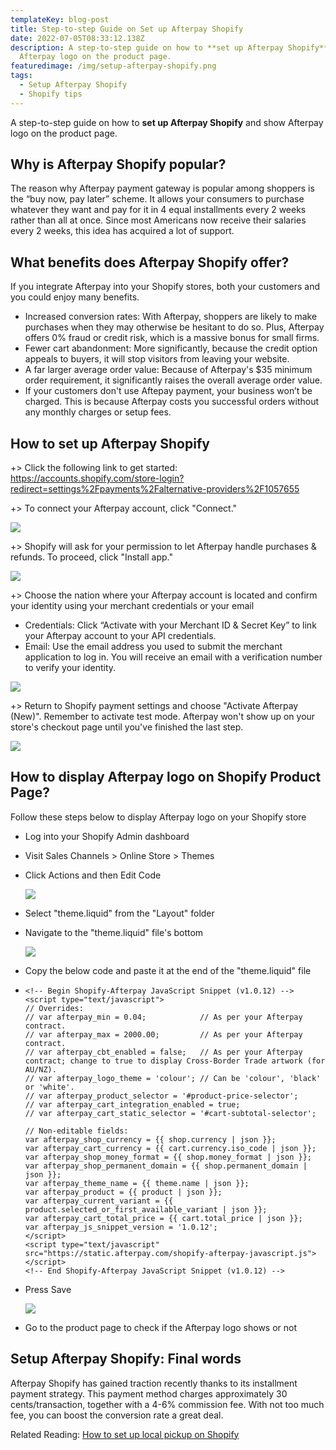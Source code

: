 ```yaml
---
templateKey: blog-post
title: Step-to-step Guide on Set up Afterpay Shopify
date: 2022-07-05T08:33:12.138Z
description: A step-to-step guide on how to **set up Afterpay Shopify** and show
  Afterpay logo on the product page.
featuredimage: /img/setup-afterpay-shopify.png
tags:
  - Setup Afterpay Shopify
  - Shopify tips
---
```

<!--StartFragment-->

A step-to-step guide on how to **set up Afterpay Shopify** and show Afterpay logo on the product page.

## Why is Afterpay Shopify popular?

The reason why Afterpay payment gateway is popular among shoppers is the “buy now, pay later” scheme. It allows your consumers to purchase whatever they want and pay for it in 4 equal installments every 2 weeks rather than all at once. Since most Americans now receive their salaries every 2 weeks, this idea has acquired a lot of support.

## What benefits does Afterpay Shopify offer?

If you integrate Afterpay into your Shopify stores, both your customers and you could enjoy many benefits. 

* Increased conversion rates: With Afterpay, shoppers are likely to make purchases when they may otherwise be hesitant to do so. Plus, Afterpay offers 0% fraud or credit risk, which is a massive bonus for small firms.
* Fewer cart abandonment: More significantly, because the credit option appeals to buyers, it will stop visitors from leaving your website.
* A far larger average order value: Because of Afterpay's $35 minimum order requirement, it significantly raises the overall average order value.
* If your customers don't use Aftepay payment, your business won’t be charged. This is because Afterpay costs you successful orders without any monthly charges or setup fees.

## How to set up Afterpay Shopify

+> Click the following link to get started: <https://accounts.shopify.com/store-login?redirect=settings%2Fpayments%2Falternative-providers%2F1057655>

+> To connect your Afterpay account, click "Connect."

![](/img/connect-afterpay-shopify.png)

+> Shopify will ask for your permission to let Afterpay handle purchases & refunds. To proceed, click "Install app."

![](/img/install-afterpay-shopify.png)

+> Choose the nation where your Afterpay account is located and confirm your identity using your merchant credentials or your email

* Credentials: Click “Activate with your Merchant ID & Secret Key” to link your Afterpay account to your API credentials.
* Email: Use the email address you used to submit the merchant application to log in. You will receive an email with a verification number to verify your identity.

![](/img/verify-your-identity-in-afterpay-shopify.png)

+> Return to Shopify payment settings and choose "Activate Afterpay (New)". Remember to activate test mode. Afterpay won't show up on your store's checkout page until you've finished the last step.

![](/img/activate-afterpay-shopify.png)

## How to display Afterpay logo on Shopify Product Page?

Follow these steps below to display Afterpay logo on your Shopify store

* Log into your Shopify Admin dashboard
* Visit Sales Channels > Online Store > Themes
* Click Actions and then Edit Code

  ![](/img/edit-code-in-the-current-theme.png)
* Select "theme.liquid" from the "Layout" folder
* Navigate to the "theme.liquid" file's bottom

  ![](/img/theme.liquid-bottom.png)
* Copy the below code and paste it at the end of the "theme.liquid" file
* ```
  <!-- Begin Shopify-Afterpay JavaScript Snippet (v1.0.12) -->
  <script type="text/javascript">
  // Overrides:
  // var afterpay_min = 0.04;            // As per your Afterpay contract.
  // var afterpay_max = 2000.00;         // As per your Afterpay contract.
  // var afterpay_cbt_enabled = false;   // As per your Afterpay contract; change to true to display Cross-Border Trade artwork (for AU/NZ).
  // var afterpay_logo_theme = 'colour'; // Can be 'colour', 'black' or 'white'.
  // var afterpay_product_selector = '#product-price-selector';
  // var afterpay_cart_integration_enabled = true;
  // var afterpay_cart_static_selector = '#cart-subtotal-selector';

  // Non-editable fields:
  var afterpay_shop_currency = {{ shop.currency | json }};
  var afterpay_cart_currency = {{ cart.currency.iso_code | json }};
  var afterpay_shop_money_format = {{ shop.money_format | json }};
  var afterpay_shop_permanent_domain = {{ shop.permanent_domain | json }};
  var afterpay_theme_name = {{ theme.name | json }};
  var afterpay_product = {{ product | json }};
  var afterpay_current_variant = {{ product.selected_or_first_available_variant | json }};
  var afterpay_cart_total_price = {{ cart.total_price | json }};
  var afterpay_js_snippet_version = '1.0.12';
  </script>
  <script type="text/javascript" src="https://static.afterpay.com/shopify-afterpay-javascript.js"></script>
  <!-- End Shopify-Afterpay JavaScript Snippet (v1.0.12) -->

  ```
* Press Save

  ![](/img/copy-and-paste-the-code-of-afterpay-shopify.png)
* Go to the product page to check if the Afterpay logo shows or not

## Setup Afterpay Shopify: Final words

Afterpay Shopify has gained traction recently thanks to its installment payment strategy. This payment method charges approximately 30 cents/transaction, together with a 4-6% commission fee. With not too much fee, you can boost the conversion rate a great deal. 

Related Reading: [How to set up local pickup on Shopify](https://vedabuilder.com/blog/2022-06-06-how-to-set-up-pickup-on-shopify-step-by-step/)

<!--EndFragment-->